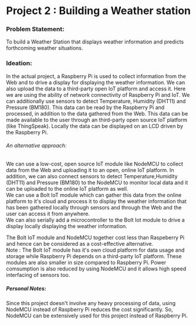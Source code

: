 # Project 2 : Building a Weather station 
### Problem Statement:
To build a Weather Station that displays weather information and predicts forthcoming weather situations.     
### Ideation:
In the actual project, a Raspberry Pi is used to collect information from the Web and to drive a display for displaying the weather information. We can also upload the data to a third-party open IoT platform and access it. Here we are using the ability of network connectivity of Raspberry Pi and IoT. We can additionally use sensors to detect Temperature, Humidity (DHT11) and Pressure (BM180). This data can be read by the Raspberry Pi and processed, in addition to the data gathered from the Web. This data can be made available to the user through an third-party open source IoT platform (like ThingSpeak). Locally the data can be displayed on an LCD driven by the Raspberry Pi.
###### An alternative approach: 
We can use a low-cost, open source IoT module like NodeMCU to collect data from the Web and uploading it to an open, online IoT platform. In addition, we can also connect sensors to detect Temperature,Humidity (DHT11) and Pressure (BM180) to the NodeMCU to monitor local data and it can be uploaded to the online IoT platform as well.      
We can use a Bolt IoT module which can gather this data from the online platform to it's cloud and process it to display the weather information that has been gathered locally through sensors and through the Web and the user can access it from anywhere.    
We can also serially add a microcontroller to the Bolt Iot module to drive a display locally displaying the weather information.    

The Bolt IoT module and NodeMCU together cost less than Raspeberry Pi and hence can be considered as a cost-effective alternative.   
Note : The Bolt IoT module has it's own cloud platform for data usage and storage while Raspberry Pi depends on a third-party IoT platform.
These modules are also smaller in size compared to Raspberry Pi. Power comsumption is also reduced by using NodeMCU and it allows high speed interfacing of sensors too.   
##### Personal Notes:
Since this project doesn't involve any heavy processing of data, using NodeMCU instead of Raspberry Pi reduces the cost significantly. So, NodeMCU can be extensively used for this project instead of Raspberry Pi.  



                              
